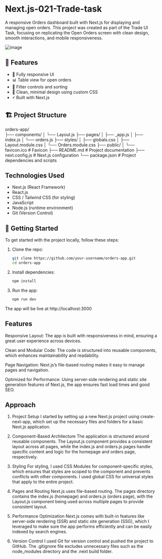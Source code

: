 # Next.js-021-Trade-task

A responsive Orders dashboard built with Next.js for displaying and managing open orders. This project was created as part of the Trade UI Task, focusing on replicating the Open Orders screen with clean design, smooth interactions, and mobile responsiveness.

![image](https://github.com/user-attachments/assets/dbdaf1ce-dcd0-49d9-9940-94c8c4b84784)


## 🧠 Features
- 📱 Fully responsive UI
- 📊 Table view for open orders
- 🧭 Filter controls and sorting
- 🎨 Clean, minimal design using custom CSS
- ⚡ Built with Next.js 

## 🏗️ Project Structure

orders-app/             
├── components/ 
│   └── Layout.js
├── pages/ 
│   ├── _app.js
│   ├── index.js 
│   └── orders.js 
├── styles/ 
│   ├── globals.css
│   ├── Layout.module.css 
│   └── Orders.module.css 
├── public/ │ └── favicon.ico # Favicon ├── README.md # Project documentation ├── next.config.js # Next.js configuration └── package.json # Project dependencies and scripts



## Technologies Used
- Next.js (React Framework)
- React.js
- CSS / Tailwind CSS (for styling)
- JavaScript
- Node.js (runtime environment)
- Git (Version Control)

## 🚀 Getting Started

To get started with the project locally, follow these steps:

1. Clone the repo:
   ```bash
   git clone https://github.com/your-username/orders-app.git
   cd orders-app
2. Install dependencies:
   ```bash
   npm install

3. Run the app:
   ```bash
   npm run dev
The app will be live at http://localhost:3000

## Features
Responsive Layout: The app is built with responsiveness in mind, ensuring a great user experience across devices.

Clean and Modular Code: The code is structured into reusable components, which enhances maintainability and readability.

Page Navigation: Next.js’s file-based routing makes it easy to manage pages and navigation.

Optimized for Performance: Using server-side rendering and static site generation features of Next.js, the app ensures fast load times and good SEO.

## Approach
1. Project Setup
I started by setting up a new Next.js project using create-next-app, which set up the necessary files and folders for a basic Next.js application.

2. Component-Based Architecture
The application is structured around reusable components. The Layout.js component provides a consistent layout across all pages, while the index.js and orders.js pages handle specific content and logic for the homepage and orders page, respectively.

3. Styling
For styling, I used CSS Modules for component-specific styles, which ensures that styles are scoped to the component and prevents conflicts with other components. I used global CSS for universal styles that apply to the entire project.

4. Pages and Routing
Next.js uses file-based routing. The pages directory contains the index.js (homepage) and orders.js (orders page), with the Layout.js component being used across multiple pages to provide consistent layout.

5. Performance Optimization
Next.js comes with built-in features like server-side rendering (SSR) and static site generation (SSG), which I leveraged to make sure the app performs efficiently and can be easily indexed by search engines.

6. Version Control
I used Git for version control and pushed the project to GitHub. The .gitignore file excludes unnecessary files such as the node_modules directory and the .next build folder.
